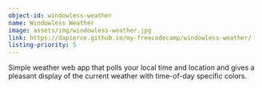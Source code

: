 ```yaml
---
object-id: windowless-weather
name: Windowless Weather
image: assets/img/windowless-weather.jpg
link: https://dapierce.github.io/my-freecodecamp/windowless-weather/
listing-priority: 5
---
```


Simple weather web app that polls your local time and location and gives a pleasant display of the current weather with time-of-day specific colors.

